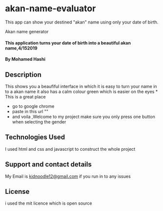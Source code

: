 # akan-name-evaluator
This app can show your destined "akan"  name using only your date of birth.

Akan name generator
#### This application turns your date of birth into a beautiful akan name,4/152019
#### By Mohamed Hashi
## Description
This shows you a beaufiful interface in which it is easy to turn your name in to a akan name it also has a calm colour green which is easier on the eyes * This is a great place
* go to google chrome
* paste in this url ""
* and voila ,Welcome to my project
make sure you only press one button when selecting the gender 
## Technologies Used
I used html and css and javascript to construct the whole project
## Support and contact details
My Email is kidnoodle12@gmail.com if you run in to any issues
## License
i used the mit licence which is open source 
